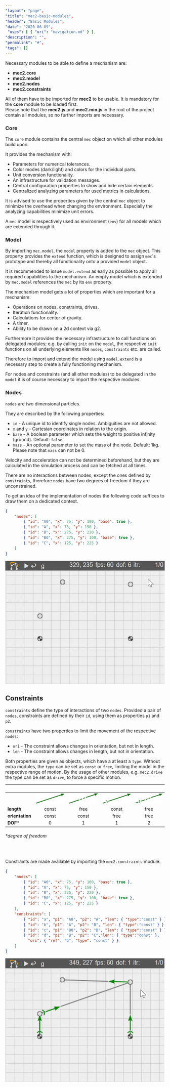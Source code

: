```yaml
---
"layout": "page",
"title": "mec2-basic-modules",
"header": "Basic Modules",
"date": "2020-06-09",
 "uses": [ { "uri": "navigation.md" } ],
"description": "",
"permalink": "#",
"tags": []
---
```


Necessary modules to be able to define a mechanism are:
- **mec2.core**
- **mec2.model**
- **mec2.nodes**
- **mec2.constraints**

All of them have to be imported for **mec2** to be usable.
It is mandatory for the **core** module to be loaded first.  
Please note that the **mec2.js** and **mec2.min.js** in the root of the project contain all modules, so no further imports are necessary.

### Core

The `core` module contains the central `mec` object on which all other modules build upon.

It provides the mechanism with:
- Parameters for numerical tolerances.
- Color modes (dark/light) and colors for the individual parts.
- Unit conversion functionality.
- An infrastructure for validation messages.
- Central configuration properties to show and hide certain elements.
- Centralized analyzing parameters for used metrics in calculations.

It is advised to use the properties given by the central `mec` object to minimize the overhead when changing the environment. Especially the analyzing capabilities minimize unit errors.

A `mec` model is respectively used as environment (`env`) for all models which are extended through it.

### Model

By importing `mec.model`, the `model` property is added to the `mec` object.
This property provides the `extend` function, which is designed
to assign `mec`'s prototype and thereby all functionality onto a provided
`model` object.

It is recommended to issue `model.extend` as early as possible to apply all required capabilities to the mechanism.
An empty model which is extended by `mec.model` references the `mec`  by its `env` property.

The mechanism model gets a lot of properties which are important for a mechanism:

- Operations on nodes, constraints, drives.
- Iteration functionality.
- Calculations for center of gravity.
- A timer.
- Ability to be drawn on a 2d context via g2.

Furthermore it provides the necessary infrastructure to call functions on
delegated modules;
e.g. by calling `init` on the `model`, the respective `init` functions on all
underlying elements like `nodes`, `constraints` etc. are called.

Therefore to import and extend the model using `model.extend` is a necessary step to create a fully functioning mechanism.

For nodes and constraints (and all other modules) to be delegated in the `model` it is of course necessary to import the respective modules.

### Nodes

`nodes` are two dimensional particles.

<!-- TODO die gif is mist... -->


They are described by the following properties:
- `id` - A unique id to identify single nodes. Ambiguities are not allowed.
- `x` and `y` - Cartesian coordinates in relation to the origin.
- `base` - A boolean parameter which sets the weight to positive infinity (ground). Default: `false`.
- `mass` - An optional parameter to set the mass of the node. Default: 1kg. Please note that `mass` can not be 0.

Velocity and acceleration can not be determined beforehand, but they are calculated in the simulation process and can be fetched at all times.

There are no interactions between nodes, except the ones defined by `constraints`, therefore `nodes` have two degrees of freedom if they are unconstrained.

To get an idea of the implementation of nodes the following code suffices to draw them on a dedicated context.

```json
{   
	"nodes": [
        { "id": "A0", "x": 75, "y": 100, "base": true },
        { "id": "A", "x": 75, "y": 150 },
        { "id": "B", "x": 275, "y": 220 },
        { "id": "B0", "x": 275, "y": 100, "base": true },
        { "id": "C", "x": 125, "y": 225 }
    ]
}
```

<img src="../img/nodes.gif" width=600 alt="first">

## Constraints

`constraints` define the type of interactions of two `nodes`.
Provided a pair of `nodes`, constraints are defined by their `id`, using them as properties `p1` and `p2`.

`constraints` have two properties to limit the movement of the respective `nodes`:

- `ori` - The constraint allows changes in orientation, but not in length.
- `len` - The constraint allows changes in length, but not in orientation.

Both properties are given as objects, which have a at least a `type`.
Without extra modules, the `type` can be set as `const` or `free`, limiting the model in the respective range of motion. By the usage of other modules, e.g. `mec2.drive` the type can be set as `drive`, to force a specific motion.

| &nbsp; | &nbsp; | &nbsp; | &nbsp; | &nbsp; |
|:------ |:------:|:------:|:------:|:------:|
| &nbsp; | ![fix](../img/vec-fix.png) | ![trn](../img/vec-trn.png) | ![fix](../img/vec-rot.png) | ![fix](../img/vec-free.png) |
| **length** &nbsp; &nbsp; | const | free | const | free |
| **orientation** | const | const | free | free |
| **DOF*** | 0 | 1 | 1 | 2 |
###### *degree of freedom
</br>

Constraints are made available by importing the `mec2.constraints` module.
```json
{
    "nodes": [
        { "id": "A0", "x": 75, "y": 100, "base": true },
        { "id": "A", "x": 75, "y": 150 },
        { "id": "B", "x": 275, "y": 220 },
        { "id": "B0", "x": 275, "y": 100, "base": true },
        { "id": "C", "x": 125, "y": 225 }
    ],
    "constraints": [
        { "id": "a", "p1": "A0", "p2": "A", "len": { "type":"const" } },
        { "id": "b", "p1": "A", "p2": "B", "len": { "type":"const" } },
        { "id": "c", "p1": "B0", "p2": "B", "len": { "type":"const" } },
        { "id": "d", "p1": "B", "p2": "C","len": { "type":"const" },
          "ori": { "ref": "b", "type": "const" } }
    ]
}
```
<img src="../img/constraints.gif" width=600 alt="first">

